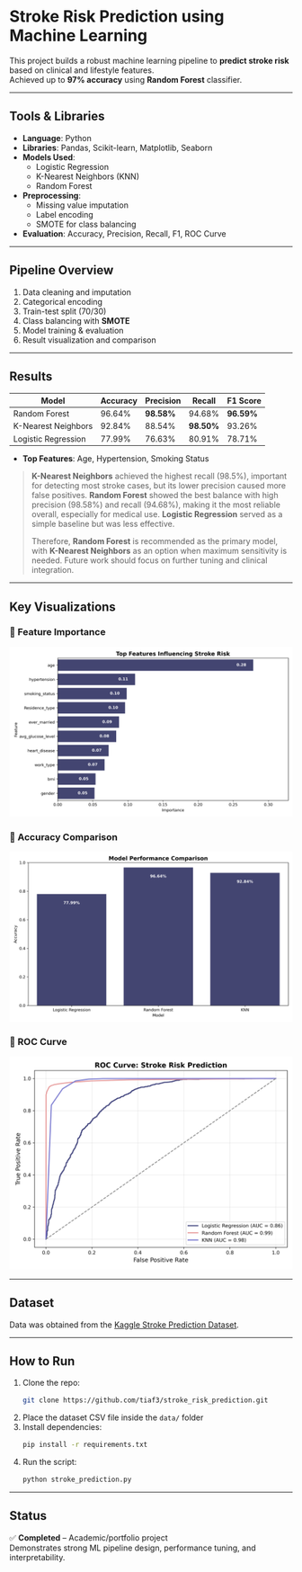# Stroke Risk Prediction using Machine Learning

This project builds a robust machine learning pipeline to **predict stroke risk** based on clinical and lifestyle features.  
Achieved up to **97% accuracy** using **Random Forest** classifier.

---

## Tools & Libraries

- **Language**: Python  
- **Libraries**: Pandas, Scikit-learn, Matplotlib, Seaborn  
- **Models Used**:
  - Logistic Regression
  - K-Nearest Neighbors (KNN)
  - Random Forest  
- **Preprocessing**:
  - Missing value imputation
  - Label encoding
  - SMOTE for class balancing  
- **Evaluation**: Accuracy, Precision, Recall, F1, ROC Curve

---

## Pipeline Overview

1. Data cleaning and imputation
2. Categorical encoding
3. Train-test split (70/30)
4. Class balancing with **SMOTE**
5. Model training & evaluation
6. Result visualization and comparison

---

## Results

| Model               | Accuracy | Precision | Recall     | F1 Score |
|---------------------|----------|-----------|------------|----------|
| Random Forest       | 96.64%   | **98.58%**| 94.68%     | **96.59%** |
| K-Nearest Neighbors | 92.84%   | 88.54%    | **98.50%** | 93.26%   |
| Logistic Regression | 77.99%   | 76.63%    | 80.91%     | 78.71%   |

- **Top Features**: Age, Hypertension, Smoking Status

> **K-Nearest Neighbors** achieved the highest recall (98.5%), important for detecting most stroke cases, but its lower precision caused more false positives.
> **Random Forest** showed the best balance with high precision (98.58%) and recall (94.68%), making it the most reliable overall, especially for medical use. 
> **Logistic Regression** served as a simple baseline but was less effective.
> 
> Therefore, **Random Forest** is recommended as the primary model, with **K-Nearest Neighbors** as an option when maximum sensitivity is needed. Future work should focus on further tuning and clinical integration.

---

## Key Visualizations

### 🔹 Feature Importance  
<img src="images/feature_importance.png" width="600"/>

### 🔹 Accuracy Comparison  
<img src="images/model_accuracy.png" width="600"/>

### 🔹 ROC Curve  
<img src="images/roc_curve.png" width="600"/>

---

## Dataset

Data was obtained from the [Kaggle Stroke Prediction Dataset](https://www.kaggle.com/datasets/fedesoriano/stroke-prediction-dataset).

---

## How to Run

1. Clone the repo:
   ```bash
   git clone https://github.com/tiaf3/stroke_risk_prediction.git
   ```
2. Place the dataset CSV file inside the `data/` folder  
3. Install dependencies:
   ```bash
   pip install -r requirements.txt
   ```
4. Run the script:
   ```bash
   python stroke_prediction.py
   ```

---

## Status

✅ **Completed** – Academic/portfolio project  
Demonstrates strong ML pipeline design, performance tuning, and interpretability.
